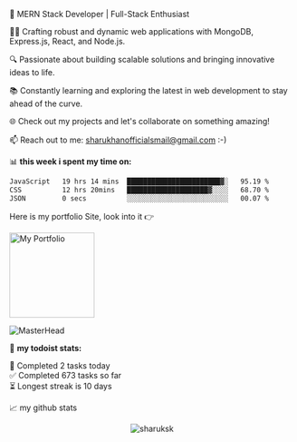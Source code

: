 🌟 MERN Stack Developer | Full-Stack Enthusiast

👨‍💻 Crafting robust and dynamic web applications with MongoDB, Express.js, React, and Node.js.

🔍 Passionate about building scalable solutions and bringing innovative ideas to life.

📚 Constantly learning and exploring the latest in web development to stay ahead of the curve.

🌐 Check out my projects and let's collaborate on something amazing!

📫 Reach out to me: [sharukhanofficialsmail@gmail.com](mailto:sharukhanofficialsmail@gmail.com) :-)


📊 **this week i spent my time on:**
<!--START_SECTION:waka-->

```txt
JavaScript   19 hrs 14 mins  ███████████████████████▓░   95.19 %
CSS          12 hrs 20mins   ████████████████████▓░░░░   68.70 %
JSON         0 secs          ░░░░░░░░░░░░░░░░░░░░░░░░░   00.07 %
```

<!--END_SECTION:waka-->

Here is my portfolio Site, look into it 👉

<a href="https://sharukhan-portfolio-mern.netlify.app/" target="_blank"><img src="https://static.vecteezy.com/system/resources/thumbnails/012/871/548/small_2x/click-here-button-in-yellow-colors-with-pointer-clicking-click-here-web-button-illustration-png.png" alt="My Portfolio" width="150" ></a>

![MasterHead](https://cdn.dribbble.com/users/698857/screenshots/2956148/final-animation.gif)

🚧 **my todoist stats:**
<!-- TODO-IST:START -->       
🌸  Completed 2 tasks today           
✅  Completed 673 tasks so far           
⏳  Longest streak is 10 days
<!-- TODO-IST:END -->


📈 my github stats

<p align="center"> <img src="https://github-readme-stats.vercel.app/api?username=sharuksk&show_icons=true&theme=gotham" alt="sharuksk" />



